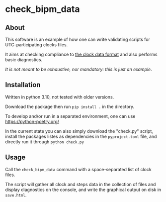 # check\_bipm\_data




## About

This software is an example of how one can write validating scripts for UTC-participating clocks files.

It aims at checking compliance to [the clock data format](https://webtai.bipm.org/database/documents/clock-data_format.pdf) and also performs basic diagnostics.

*It is not meant to be exhaustive, nor mandatory: this is just an example*.

## Installation

Written in python 3.10, not tested with older versions.

Download the package then run `pip install .` in the directory. 

To develop and/or run in a separated environment, one can use https://python-poetry.org/

In the current state you can also simply download the "check.py" script, install the packages listes as dependencies in the `pyproject.toml` file, and directly run it through `python check.py`

## Usage

Call the `check_bipm_data` command with a space-separated list of clock files.

The script will gather all clock and steps data in the collection of files and display diagnostics on the console, and write the graphical output on disk in `save.html`. 







